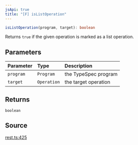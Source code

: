 ```yaml
---
jsApi: true
title: "[F] isListOperation"
---
```


```ts
isListOperation(program, target): boolean
```

Returns `true` if the given operation is marked as a list operation.

## Parameters

| Parameter | Type        | Description          |
| :-------- | :---------- | :------------------- |
| `program` | `Program`   | the TypeSpec program |
| `target`  | `Operation` | the target operation |

## Returns

`boolean`

## Source

[rest.ts:425](https://github.com/markcowl/cadl/blob/3db15286/packages/rest/src/rest.ts#L425)
